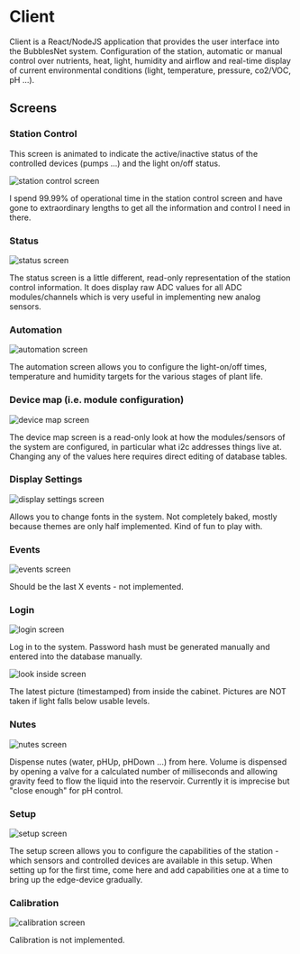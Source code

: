 # Client

Client is a React/NodeJS application that provides the user interface into the BubblesNet system. Configuration of 
the station, automatic or manual control over nutrients, heat, light, humidity and airflow and real-time display of current
environmental conditions (light, temperature, pressure, co2/VOC, pH ...).

## Screens

### Station Control
This screen is animated to indicate the active/inactive status of the controlled devices
(pumps ...) and the light on/off status.

![station control screen](https://github.com/bubblesnet/documentation/raw/master/user_interface/Screen_Station_Control.png)

I spend 99.99% of operational time in the station control screen and have gone to 
extraordinary lengths to get all the information and control I need in there.

### Status
![status screen](https://github.com/bubblesnet/documentation/raw/master/user_interface/Screen_Status.png)

The status screen is a little different, read-only representation of the station 
control information. It does display raw ADC values for all ADC modules/channels which
is very useful in implementing new analog sensors.

### Automation
![automation screen](https://github.com/bubblesnet/documentation/raw/master/user_interface/Screen_Automation.png)

The automation screen allows you to configure the light-on/off times, temperature and
humidity targets for the various stages of plant life.

### Device map (i.e. module configuration)

![device map screen](https://github.com/bubblesnet/documentation/raw/master/user_interface/Screen_Device_Map.png)

The device map screen is a read-only look at how the modules/sensors of the system are
configured, in particular what i2c addresses things live at. Changing any of the values
here requires direct editing of database tables.

### Display Settings

![display settings screen](https://github.com/bubblesnet/documentation/raw/master/user_interface/Screen_Display_Settings.png)

Allows you to change fonts in the system.  Not completely baked, mostly because themes
are only half implemented.  Kind of fun to play with.

### Events

![events screen](https://github.com/bubblesnet/documentation/raw/master/user_interface/Screen_Events.png)

Should be the last X events - not implemented.

### Login

![login screen](https://github.com/bubblesnet/documentation/raw/master/user_interface/Screen_Login.png)

Log in to the system.  Password hash must be generated manually and entered into the 
database manually.

![look inside screen](https://github.com/bubblesnet/documentation/raw/master/user_interface/Screen_Look_Inside.png)

The latest picture (timestamped) from inside the cabinet. Pictures are NOT taken if
light falls below usable levels.

### Nutes

![nutes screen](https://github.com/bubblesnet/documentation/raw/master/user_interface/Screen_Nutes.png)

Dispense nutes (water, pHUp, pHDown ...) from here. Volume is dispensed by opening 
a valve for a calculated number of milliseconds and allowing gravity feed to flow the 
liquid into the reservoir.  Currently it is imprecise but "close enough" for pH control.

### Setup

![setup screen](https://github.com/bubblesnet/documentation/raw/master/user_interface/Screen_Station_Setup.png)

The setup screen allows you to configure the capabilities of the station - which sensors
and controlled devices are available in this setup. When setting up for the first time,
come here and add capabilities one at a time to bring up the edge-device gradually.

### Calibration

![calibration screen](https://github.com/bubblesnet/documentation/raw/master/user_interface/Screen_Calibration.png)

Calibration is not implemented.
